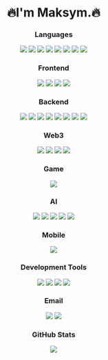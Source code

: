 <div align="center"></div>
<p>
</p>

<h1 align="center">
🔥I'm Maksym.🔥
</h1>
<h3 align="center">Languages</h3>
<div align="center">

![](https://img.shields.io/badge/-C-A8B9CC?style=for-the-badge&logo=c&logoColor=white)
![](https://img.shields.io/badge/-C++-00599C?style=for-the-badge&logo=cplusplus&logoColor=white)
![](https://img.shields.io/badge/-Python-3776AB?style=for-the-badge&logo=python&logoColor=white)
![](https://img.shields.io/badge/-Java-007396?style=for-the-badge&logo=java&logoColor=white)
![](https://img.shields.io/badge/-Javascript-F7DF1E?style=for-the-badge&logo=javascript&logoColor=white)
![](https://img.shields.io/badge/-Typescript-3178C6?style=for-the-badge&logo=typescript&logoColor=white)
![](https://img.shields.io/badge/-HTML-E34F26?style=for-the-badge&logo=html5&logoColor=white)
![](https://img.shields.io/badge/-Dart-0175C2?style=for-the-badge&logo=dart&logoColor=white)

</div>
<h3 align="center">Frontend</h3>
<div align="center">

![](https://img.shields.io/badge/-Flutter-02569B?style=for-the-badge&logo=flutter&logoColor=white)
![](https://img.shields.io/badge/-Vue-4FC08D?style=for-the-badge&logo=vue.js&logoColor=white)
![](https://img.shields.io/badge/-React-61DAFB?style=for-the-badge&logo=react&logoColor=white)
![](https://img.shields.io/badge/-Next.js-02569B?style=for-the-badge&logo=next.js&logoColor=white)

</div>
<h3 align="center">Backend</h3>
<div align="center">

![](https://img.shields.io/badge/-Spring-6DB33F?style=for-the-badge&logo=spring&logoColor=white)
![](https://img.shields.io/badge/-SpringBoot-4FC08D?style=for-the-badge&logo=springboot&logoColor=white)
![](https://img.shields.io/badge/-Nestjs-E0234E?style=for-the-badge&logo=nestjs&logoColor=white)
![](https://img.shields.io/badge/-MySQL-4479A1?style=for-the-badge&logo=mysql&logoColor=white)
![](https://img.shields.io/badge/-Mongodb-47A248?style=for-the-badge&logo=mongodb&logoColor=white)
![](https://img.shields.io/badge/-Maven-C71A36?style=for-the-badge&logo=apachemaven&logoColor=white)
![](https://img.shields.io/badge/-Express-000000?style=for-the-badge&logo=express&logoColor=white)
![](https://img.shields.io/badge/-GraphQL-E10098?style=for-the-badge&logo=graphql&logoColor=white)

</div>
<h3 align="center">Web3</h3>
<div align="center">

![](https://img.shields.io/badge/-Ethereum-3C3C3D?style=for-the-badge&logo=ethereum&logoColor=white)
![](https://img.shields.io/badge/-BSC-F0B90B?style=for-the-badge&logo=binance&logoColor=white)
![](https://img.shields.io/badge/-REMIX-000000?style=for-the-badge&logoColor=white)
![](https://img.shields.io/badge/-HARDHAT-ECD53F?style=for-the-badge&logoColor=white)

</div>
<h3 align="center">Game</h3>
<div align="center">

![](https://img.shields.io/badge/-Unity-000000?style=for-the-badge&logo=unity&logoColor=white)

</div>
<h3 align="center">AI</h3>
<div align="center">

![](https://img.shields.io/badge/-Pytorch-EE4C2C?style=for-the-badge&logo=pytorch&logoColor=white)
![](https://img.shields.io/badge/-Jupyter-F37626?style=for-the-badge&logo=jupyter&logoColor=white)
![](https://img.shields.io/badge/-Numpy-013243?style=for-the-badge&logo=numpy&logoColor=white)
![](https://img.shields.io/badge/-OpenCV-5C3EE8?style=for-the-badge&logo=opencv&logoColor=white)
![](https://img.shields.io/badge/-Anaconda-44A833?style=for-the-badge&logo=anaconda&logoColor=white)

</div>
<h3 align="center">Mobile</h3>
<div align="center">

![](https://img.shields.io/badge/-Android-3DDC84?style=for-the-badge&logo=android&logoColor=white)

</div>
<h3 align="center">Development Tools</h3>
<div align="center">

![](https://img.shields.io/badge/-Git-F05032?style=for-the-badge&logo=git&logoColor=white)
![](https://img.shields.io/badge/-GitHub-181717?style=for-the-badge&logo=github&logoColor=white)
![](https://img.shields.io/badge/-VSCode-007ACC?style=for-the-badge&logo=visualstudiocode&logoColor=white)
![](https://img.shields.io/badge/-AndroidStudio-3DDC84?style=for-the-badge&logo=androidstudio&logoColor=white)

</div>
<h3 align="center">Email</h3>
<div align="center">

  [![](https://img.shields.io/badge/-Outlook-0078D4?style=for-the-badge&logo=microsoftoutlook&logoColor=white)](mailto:Maksym_dev@outlook.com)
  [![](https://img.shields.io/badge/-GMail-EA4335?style=for-the-badge&logo=gmail&logoColor=white)](mailto:strongamor222@gmail.com)
  
</div>
<h3 align="center">GitHub Stats</h3>
<div align="center"> <img src="https://github-readme-stats.vercel.app/api?username=FFIREKING" /> </div>
<div align="center">

</div>
